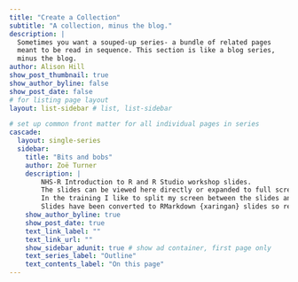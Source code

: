 ```yaml
---
title: "Create a Collection"
subtitle: "A collection, minus the blog."
description: |
  Sometimes you want a souped-up series- a bundle of related pages 
  meant to be read in sequence. This section is like a blog series, 
  minus the blog.
author: Alison Hill
show_post_thumbnail: true
show_author_byline: false
show_post_date: false
# for listing page layout
layout: list-sidebar # list, list-sidebar

# set up common front matter for all individual pages in series
cascade:
  layout: single-series 
  sidebar:
    title: "Bits and bobs"
    author: Zoë Turner
    description: |
        NHS-R Introduction to R and R Studio workshop slides. 
        The slides can be viewed here directly or expanded to full screen. 
        In the training I like to split my screen between the slides and live coding and the full screen doesn't work for that, so I use the GitHub pages that they feed from. The links can be found on the same page as the interactive slides.
        Slides have been converted to RMarkdown {xaringan} slides so resize within a web browser.
    show_author_byline: true
    show_post_date: true
    text_link_label: ""
    text_link_url: ""
    show_sidebar_adunit: true # show ad container, first page only
    text_series_label: "Outline" 
    text_contents_label: "On this page" 
---
```

